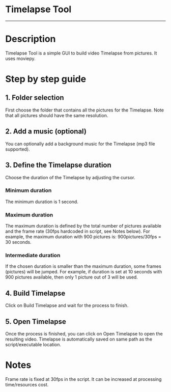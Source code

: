 # Timelapse Tool
***

# Description
Timelapse Tool is a simple GUI to build video Timelapse from pictures. It uses moviepy.

# Step by step guide
## 1. Folder selection
First choose the folder that contains all the pictures for the Timelapse. Note that all pictures should have the same resolution.

## 2. Add a music (optional)
You can optionally add a background music for the Timelapse (mp3 file supported).

## 3. Define the Timelapse duration
Choose the duration of the Timelapse by adjusting the cursor.
### Minimum duration
The minimum duration is 1 second.
### Maximum duration
The maximum duration is defined by the total number of pictures available and the frame rate (30fps hardcoded in script, see Notes below).
For example, the maximum duration with 900 pictures is: 900pictures/30fps = 30 seconds.
### Intermediate duration
If the chosen duration is smaller than the maximum duration, some frames (pictures) will be jumped.
For example, if duration is set at 10 seconds with 900 pictures available, then only 1 picture out of 3 will be used.

## 4. Build Timelapse
Click on Build Timelapse and wait for the process to finish.

## 5. Open Timelapse
Once the process is finished, you can click on Open Timelapse to open the resulting video. Timelapse is automatically saved on same path as the script/executable location. 

# Notes
Frame rate is fixed at 30fps in the script. It can be increased at processing time/resources cost.
